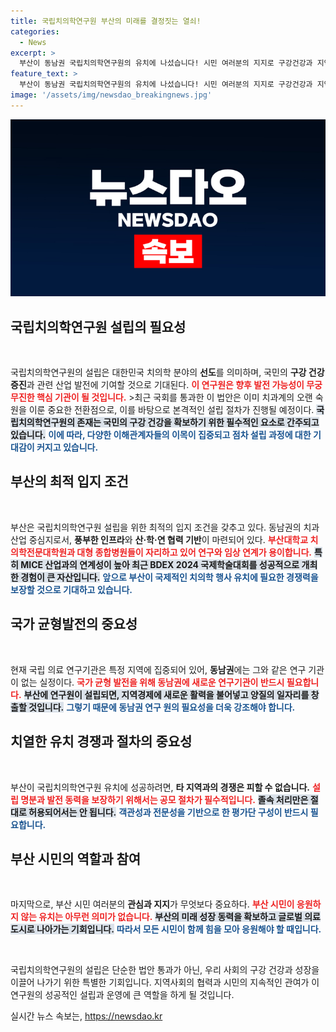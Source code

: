 ```yaml
---
title: 국립치의학연구원 부산의 미래를 결정짓는 열쇠!
categories:
  - News
excerpt: >
  부산이 동남권 국립치의학연구원의 유치에 나섰습니다! 시민 여러분의 지지로 구강건강과 지역 경제 활성화를 이끌 기회를 잡아보세요. 투명한 절차가 요구됩니다!
feature_text: >
  부산이 동남권 국립치의학연구원의 유치에 나섰습니다! 시민 여러분의 지지로 구강건강과 지역 경제 활성화를 이끌 기회를 잡아보세요. 투명한 절차가 요구됩니다!
image: '/assets/img/newsdao_breakingnews.jpg'
---
```


<p><img src="/assets/img/newsdao_breakingnews.jpg" alt="implanttips 속보" /></p>

<h2 data-ke-size="size26">국립치의학연구원 설립의 필요성</h2>

<p data-ke-size="size16">&nbsp;</p>

<p>국립치의학연구원의 설립은 대한민국 치의학 분야의 <b>선도</b>를 의미하며, 국민의 <b>구강 건강 증진</b>과 관련 산업 발전에 기여할 것으로 기대된다. <b><span style="color: #ee2323;">이 연구원은 향후 발전 가능성이 무궁무진한 핵심 기관이 될 것입니다.</span></b> &gt;최근 국회를 통과한 이 법안은 이미 치과계의 오랜 숙원을 이룬 중요한 전환점으로, 이를 바탕으로 본격적인 설립 절차가 진행될 예정이다. <b><span style="background-color: #21538527;">국립치의학연구원의 존재는 국민의 구강 건강을 확보하기 위한 필수적인 요소로 간주되고 있습니다.</span></b> <b><span style="color: #1a5490;">이에 따라, 다양한 이해관계자들의 이목이 집중되고 점차 설립 과정에 대한 기대감이 커지고 있습니다.</span></b> </p>

<h2 data-ke-size="size26">부산의 최적 입지 조건</h2>

<p data-ke-size="size16">&nbsp;</p>

<p>부산은 국립치의학연구원 설립을 위한 최적의 입지 조건을 갖추고 있다. 동남권의 치과 산업 중심지로서, <b>풍부한 인프라</b>와 <b>산·학·연 협력 기반</b>이 마련되어 있다. <b><span style="color: #ee2323;">부산대학교 치의학전문대학원과 대형 종합병원들이 자리하고 있어 연구와 임상 연계가 용이합니다.</span></b> <b><span style="background-color: #21538527;">특히 MICE 산업과의 연계성이 높아 최근 BDEX 2024 국제학술대회를 성공적으로 개최한 경험이 큰 자산입니다.</span></b> <b><span style="color: #1a5490;">앞으로 부산이 국제적인 치의학 행사 유치에 필요한 경쟁력을 보장할 것으로 기대하고 있습니다.</span></b></p>

<h2 data-ke-size="size26">국가 균형발전의 중요성</h2>

<p data-ke-size="size16">&nbsp;</p>

<p>현재 국립 의료 연구기관은 특정 지역에 집중되어 있어, <b>동남권</b>에는 그와 같은 연구 기관이 없는 실정이다. <b><span style="color: #ee2323;">국가 균형 발전을 위해 동남권에 새로운 연구기관이 반드시 필요합니다.</span></b> <b><span style="background-color: #21538527;">부산에 연구원이 설립되면, 지역경제에 새로운 활력을 불어넣고 양질의 일자리를 창출할 것입니다.</span></b> <b><span style="color: #1a5490;">그렇기 때문에 동남권 연구 원의 필요성을 더욱 강조해야 합니다.</span></b></p>

<h2 data-ke-size="size26">치열한 유치 경쟁과 절차의 중요성</h2>

<p data-ke-size="size16">&nbsp;</p>

<p>부산이 국립치의학연구원 유치에 성공하려면, <b>타 지역과의 경쟁은 피할 수 없습니다.</b> <b><span style="color: #ee2323;">설립 명분과 발전 동력을 보장하기 위해서는 공모 절차가 필수적입니다.</span></b> <b><span style="background-color: #21538527;">졸속 처리만은 절대로 허용되어서는 안 됩니다.</span></b> <b><span style="color: #1a5490;">객관성과 전문성을 기반으로 한 평가단 구성이 반드시 필요합니다.</span></b> </p>

<h2 data-ke-size="size26">부산 시민의 역할과 참여</h2>

<p data-ke-size="size16">&nbsp;</p>

<p>마지막으로, 부산 시민 여러분의 <b>관심과 지지</b>가 무엇보다 중요하다. <b><span style="color: #ee2323;">부산 시민이 응원하지 않는 유치는 아무런 의미가 없습니다.</span></b> <b><span style="background-color: #21538527;">부산의 미래 성장 동력을 확보하고 글로벌 의료 도시로 나아가는 기회입니다.</span></b> <b><span style="color: #1a5490;">따라서 모든 시민이 함께 힘을 모아 응원해야 할 때입니다.</span></b> </p>

<p data-ke-size="size16">&nbsp;</p>

<p>국립치의학연구원의 설립은 단순한 법안 통과가 아닌, 우리 사회의 구강 건강과 성장을 이끌어 나가기 위한 특별한 기회입니다. 지역사회의 협력과 시민의 지속적인 관여가 이 연구원의 성공적인 설립과 운영에 큰 역할을 하게 될 것입니다. </p>
실시간 뉴스 속보는, <a href="https://newsdao.kr" rel="dofollow">https://newsdao.kr</a>


